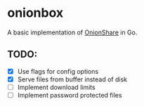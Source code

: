 # onionbox

A basic implementation of [OnionShare](https://github.com/micahflee/onionshare) in Go.



## TODO:
- [x] Use flags for config options
- [x] Serve files from buffer instead of disk
- [ ] Implement download limits  
- [ ] Implement password protected files